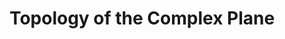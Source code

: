 ---
title: Topology of the Complex Plane
tags:
    - complex-analysis
    - topology
    - mathematics
---